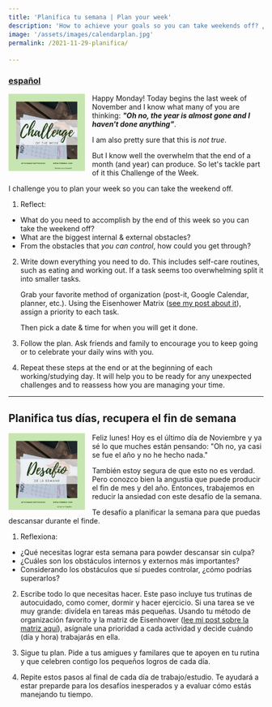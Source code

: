 ```yaml
---
title: 'Planifica tu semana | Plan your week'
description: 'How to achieve your goals so you can take weekends off? ¿Cómo alcanzar tus metas duraante la semana y tener tiempo para descansar el durante el finde?'
image: '/assets/images/calendarplan.jpg'
permalink: /2021-11-29-planifica/

---
```


### [español](#Planifica-tus-días,-recupera-el-fin-de-semana)

<img align="left" src='/assets/images/challenges/ENG_planchallenge.png' width='30%' style='margin-right:1em'> Happy Monday! Today begins the last week of November and I know what many of you are thinking: ***"Oh no, the year is almost gone and I haven't done anything"***.

I am also pretty sure that this is *not true*. 

But I know well the overwhelm that the end of a month (and year) can produce. So let's tackle part of it this Challenge of the Week.

I challenge you to plan your week so you can take the weekend off.

1. Reflect:
- What do you need to accomplish by the end of this week so you can take the weekend off? 
- What are the biggest internal & external obstacles?
- From the obstacles that *you can control*, how could you get through?

2. Write down everything you need to do. 
	This includes self-care routines, such as eating and working out. If a task seems too overwhelming split it into smaller tasks.

	Grab your favorite method of organization (post-it, Google Calendar, planner, etc.). Using the Eisenhower Matrix ([see my post about it](/2021-11-27-eisenhower/)), assign a priority to each task.

	Then pick a date & time for when you will get it done.

3. Follow the plan.
	Ask friends and family to encourage you to keep going or to celebrate your daily wins with you. 

4. Repeat these steps at the end or at the beginning of each working/studying day. 
	It will help you to be ready for any unexpected challenges and to reassess how you are managing your time.


---
## Planifica tus días, recupera el fin de semana

<img align="left" src='/assets/images/challenges/ESP_planchallenge.png' width='30%' style='margin-right:1em'> Feliz lunes! Hoy es el último día de Noviembre y ya sé lo que muches están pensando: "Oh no, ya casi se fue el año y no he hecho nada."

También estoy segura de que esto no es verdad. Pero conozco bien la angustia que puede producir el fin de mes y del año. Entonces, trabajemos en reducir la ansiedad con este desafío de la semana.

Te desafío a planificar la semana para que puedas descansar durante el finde.

1. Reflexiona:
- ¿Qué necesitas lograr esta semana para powder descansar sin culpa?
- ¿Cuáles son los obstáculos internos y externos más importantes?
- Considerando los obstáculos que sí puedes controlar, ¿cómo podrías superarlos?

2. Escribe todo lo que necesitas hacer.
	Este paso incluye tus trutinas de autocuidado, como comer, dormir y hacer ejercicio. Si una tarea se ve muy grande: divídela en tareas más pequeñas.
	Usando tu método de organización favorito y la matriz de Eisenhower ([lee mi post sobre la matriz aquí](/2021-11-27-eisenhower/)), asígnale una prioridad a cada actividad y decide cuándo (día y hora) trabajarás en ella.

3. Sigue tu plan.
	Pide a tus amigues y familares que te apoyen en tu rutina y que celebren contigo los pequeños logros de cada día. 

4. Repite estos pasos al final de cada día de trabajo/estudio. 
	Te ayudará a estar preparde para los desafíos inesperados y a evaluar cómo estás manejando tu tiempo.